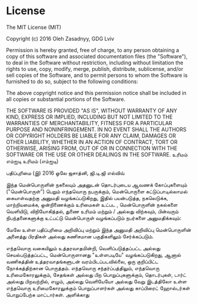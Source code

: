 # License

The MIT License (MIT)

Copyright (c) 2016 Oleh Zasadnyy, GDG Lviv

Permission is hereby granted, free of charge, to any person obtaining a copy
of this software and associated documentation files (the "Software"), to deal
in the Software without restriction, including without limitation the rights
to use, copy, modify, merge, publish, distribute, sublicense, and/or sell
copies of the Software, and to permit persons to whom the Software is
furnished to do so, subject to the following conditions:

The above copyright notice and this permission notice shall be included in all
copies or substantial portions of the Software.

THE SOFTWARE IS PROVIDED "AS IS", WITHOUT WARRANTY OF ANY KIND, EXPRESS OR
IMPLIED, INCLUDING BUT NOT LIMITED TO THE WARRANTIES OF MERCHANTABILITY,
FITNESS FOR A PARTICULAR PURPOSE AND NONINFRINGEMENT. IN NO EVENT SHALL THE
AUTHORS OR COPYRIGHT HOLDERS BE LIABLE FOR ANY CLAIM, DAMAGES OR OTHER
LIABILITY, WHETHER IN AN ACTION OF CONTRACT, TORT OR OTHERWISE, ARISING FROM,
OUT OF OR IN CONNECTION WITH THE SOFTWARE OR THE USE OR OTHER DEALINGS IN THE
SOFTWARE.
உரிமம்
எம்ஐடி உரிமம் (எம்ஐடி)

பதிப்புரிமை (இ) 2016 ஓலே ஜசாத்னி, ஜி.டி.ஜி எல்விவ்

இந்த மென்பொருளின் நகலையும் அதனுடன் தொடர்புடைய ஆவணக் கோப்புகளையும் ("மென்பொருள்") பெறும் எந்தவொரு நபருக்கும், மென்பொருளை கட்டுப்பாடில்லாமல் கையாள்வதற்கு அனுமதி வழங்கப்படுகிறது, இதில் பயன்படுத்த, நகலெடுக்க, மாற்றியமைக்க, ஒன்றிணைக்கும் உரிமைகள் உட்பட , மென்பொருளின் நகல்களை வெளியிடு, விநியோகித்தல், துணை உரிமம் மற்றும் / அல்லது விற்கவும், பின்வரும் நிபந்தனைகளுக்கு உட்பட்டு மென்பொருள் வழங்கப்படும் நபர்களை அனுமதிக்கவும்:

மேலே உள்ள பதிப்புரிமை அறிவிப்பு மற்றும் இந்த அனுமதி அறிவிப்பு மென்பொருளின் அனைத்து பிரதிகள் அல்லது கணிசமான பகுதிகளிலும் சேர்க்கப்படும்.

எந்தவொரு வகையிலும் உத்தரவாதமின்றி, வெளிப்படுத்தப்பட்ட அல்லது செயல்படுத்தப்பட்ட, மென்பொருளானது "உள்ளபடியே" வழங்கப்படுகிறது, ஆனால் வணிகத்தின் உத்தரவாதங்களுடன் வரம்பிடப்படவில்லை, ஒரு குறிப்பிட்ட நோக்கத்திற்கான பொருத்தம். எந்தவொரு சந்தர்ப்பத்திலும், எந்தவொரு உரிமைகோரலுக்கும், சேதங்கள் அல்லது பிற பொறுப்புகளுக்கும், தொடர்புகள், டார்ட் அல்லது பிறவற்றில், எழும், அல்லது வெளியேயோ அல்லது வேறு இடத்திலோ உள்ள எந்தவொரு உரிமைகோரலுக்கும் பொறுப்பாளர்கள் அல்லது காப்பிரைட் ஹோல்டர்கள் பொறுப்பேற்க மாட்டார்கள். அளிக்காது
